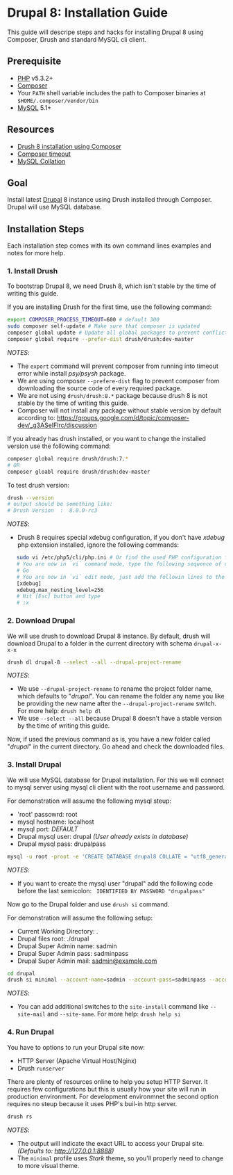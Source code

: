 # Drupal 8: Installation Guide

This guide will descripe steps and hacks for installing Drupal 8 using Composer, Drush and standard MySQL cli client.

## Prerequisite
* [PHP](http://php.net) v5.3.2+
* [Composer](https://getcomposer.org/)
* Your `PATH` shell variable includes the path to Composer binaries at `$HOME/.composer/vendor/bin`
* [MySQL](http://mysql.com/) 5.1+

## Resources
* [Drush 8 installation using Composer](http://whaaat.com/installing-drush-8-using-composer)
* [Composer timeout](http://stackoverflow.com/questions/18917768/why-composer-install-timeouts-after-300-seconds)
* [MySQL Collation](http://dev.mysql.com/doc/refman/5.7/en/show-collation.html)

## Goal
Install latest [Drupal](http://drupal.org) 8 instance using Drush installed through Composer. Drupal will use MySQL database.

## Installation Steps

Each installation step comes with its own command lines examples and notes for more help.

### 1. Install Drush
To bootstrap Drupal 8, we need Drush 8, which isn't stable by the time of writing this guide.

If you are installing Drush for the first time, use the following command:
```bash
export COMPOSER_PROCESS_TIMEOUT=600 # default 300
sudo composer self-update # Make sure that composer is updated
composer global update # Update all global packages to prevent conflict in dependency versions
composer global require --prefer-dist drush/drush:dev-master
```

_NOTES_:
* The `export` command will prevent composer from running into timeout error while install _psy/psysh_ package.
* We are using composer `--prefere-dist` flag to prevent composer from downloading the source code of every required package.
* We are not using `drush/drush:8.*` package because drush 8 is not stable by the time of writing this guide.
* Composer will not install any package without stable version by default according to: https://groups.google.com/d/topic/composer-dev/_g3ASeIFlrc/discussion

If you already has drush installed, or you want to change the installed version use the following command:
```bash
composer global require drush/drush:7.*
# OR
composer gloabl require drush/drush:dev-master
```
To test drush version:
```bash
drush --version
# output should be something like:
# Drush Version  :  8.0.0-rc3
```

_NOTES_:
* Drush 8 requires special xdebug configuration, if you don't have _xdebug_ php extension installed, ignore the following commands:
```bash
   sudo vi /etc/php5/cli/php.ini # Or find the used PHP configuration file by running: `drush status` command.
   # You are now in `vi` command mode, type the following sequence of characters to move in `vi`
   # Go
   # You are now in `vi` edit mode, just add the followin lines to the end of file
   [xdebug]
   xdebug.max_nesting_level=256
   # Hit [Esc] button and type
   # :x
```

### 2. Download Drupal
We will use drush to download Drupal 8 instance. By default, drush will download Drupal to a folder in the current directory with schema `drupal-x-x-x`

```bash
drush dl drupal-8 --select --all --drupal-project-rename
```
_NOTES_:
* We use `--drupal-project-rename` to rename the project folder name, which defaults to "_drupal_". You can rename the folder any name you like be providing the new name after the `--drupal-project-rename` switch.  
  For more help: `drush help dl`
* We use `--select --all` because Drupal 8 doesn't have a stable version by the time of writing this guide.

Now, if used the previous command as is, you have a new folder called "_drupal_" in the current directory. Go ahead and check the downloaded files.  

### 3. Install Drupal
We will use MySQL database for Drupal installation. For this we will connect to mysql server using mysql cli client with the root username and password.

For demonstration will assume the following mysql steup:
* 'root' passowrd: root
* mysql hostname: localhost
* mysql port: _DEFAULT_
* Drupal mysql user: drupal _(User already exists in database)_
* Drupal mysql pass: drupalpass

```bash
mysql -u root -proot -e 'CREATE DATABASE drupal8 COLLATE = "utf8_general_ci"; GRANT ALL ON drupal8.* TO "drupal"@"localhost";'
```

_NOTES_:
* If you want to create the mysql user "drupal" add the following code before the last semicolon:
  ` IDENTIFIED BY PASSWORD "drupalpass"`

Now go to the Drupal folder and use `drush si` command.

For demonstration will assume the following setup:
* Current Working Directory: .
* Drupal files root: ./drupal
* Drupal Super Admin name: sadmin
* Drupal Super Admin pass: sadminpass
* Drupal Super Admin mail: sadmin@example.com

```bash
cd drupal
drush si minimal --account-name=sadmin --account-pass=sadminpass --account-mail=sadmin@example.com --db-url=mysql://drupal:drupalpass@localhost/drupal8
```

_NOTES_:
* You can add additional switches to the `site-install` command like `--site-mail` and `--site-name`.
  For more help: `drush help si`

### 4. Run Drupal
You have to options to run your Drupal site now:
* HTTP Server (Apache Virtual Host/Nginx)
* Drush `runserver`

There are plenty of resources online to help you setup HTTP Server. It requires few configurations but this is usually how your site will run in production environment.
For development environmnet the second option requires no steup because it uses PHP's buil-in http server.

```bash
drush rs
```

_NOTES_:
* The output will indicate the exact URL to access your Drupal site. _(Defaults to: http://127.0.0.1:8888)_
* The `minimal` profile uses _Stark_ theme, so you'll properly need to change to more visual theme.


